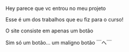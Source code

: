 Hey parece que vc entrou no meu projeto

Esse é um dos trabalhos que eu fiz para o curso!

O site consiste em apenas um botão

Sim só um botão... um maligno botão ￣へ￣